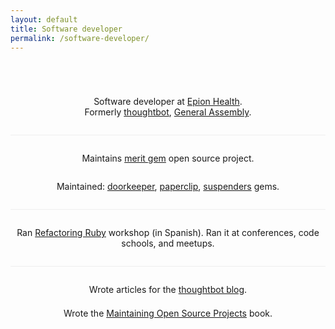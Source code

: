 ```yaml
---
layout: default
title: Software developer
permalink: /software-developer/
---
```


<p style="text-align: center; padding-top: 4em">
  Software developer at <a href="https://www.epionhealth.com/">Epion Health</a>.
  <br>
  Formerly
  <a href="https://www.thoughtbot.com/">thoughtbot</a>,
  <a href="https://generalassemb.ly/">General Assembly</a>.
</p>


<p style="text-align: center; padding-top: 2em; margin-top: 2em; border-top: 1px solid #eee">
  Maintains <a href="https://github.com/merit-gem/merit">merit gem</a> open
  source project.
</p>

<p style="text-align: center; margin-top: 2em">
  Maintained:
  <a href="https://github.com/doorkeeper-gem/doorkeeper">doorkeeper</a>,
  <a href="https://github.com/thoughtbot/paperclip">paperclip</a>,
  <a href="https://github.com/thoughtbot/suspenders">suspenders</a> gems.
</p>


<p style="text-align: center; padding-top: 2em; margin-top: 2em; border-top: 1px solid #eee">
  Ran <a href="https://www.youtube.com/watch?v=gOiuiiNERXw">Refactoring Ruby</a>
  workshop (in Spanish). Ran it at conferences, code schools, and meetups.
</p>


<p style="text-align: center; padding-top: 2em; margin-top: 2em; border-top: 1px solid #eee">
  Wrote articles for the
  <a href="https://robots.thoughtbot.com/authors/tute-costa">thoughtbot blog</a>.
</p>
<p style="text-align: center; padding-top: .5em">
  Wrote the
  <a href="http://maintaining-open-source.com/">Maintaining Open Source Projects</a>
  book.
</p>
